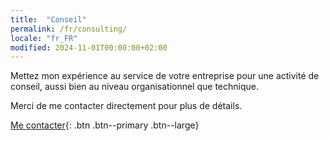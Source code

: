```yaml
---
title:  "Conseil"
permalink: /fr/consulting/
locale: "fr_FR"
modified: 2024-11-01T00:00:00+02:00
---
```


Mettez mon expérience au service de votre entreprise pour une activité de conseil, aussi bien au niveau organisationnel que technique.

Merci de me contacter directement pour plus de détails.

[Me contacter](mailto:arnaud.decolasse@gmail.com){: .btn .btn--primary .btn--large}
